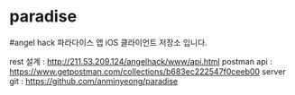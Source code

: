 # paradise

#angel hack 파라다이스 앱 iOS 클라이언트 저장소 입니다.

rest 설계 : http://211.53.209.124/angelhack/www/api.html
postman api : https://www.getpostman.com/collections/b683ec222547f0ceeb00
server git : https://github.com/anminyeong/paradise
